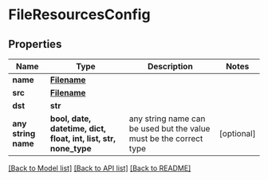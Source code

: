 # FileResourcesConfig


## Properties
Name | Type | Description | Notes
------------ | ------------- | ------------- | -------------
**name** | [**Filename**](Filename.md) |  | 
**src** | [**Filename**](Filename.md) |  | 
**dst** | **str** |  | 
**any string name** | **bool, date, datetime, dict, float, int, list, str, none_type** | any string name can be used but the value must be the correct type | [optional]

[[Back to Model list]](../README.md#documentation-for-models) [[Back to API list]](../README.md#documentation-for-api-endpoints) [[Back to README]](../README.md)


